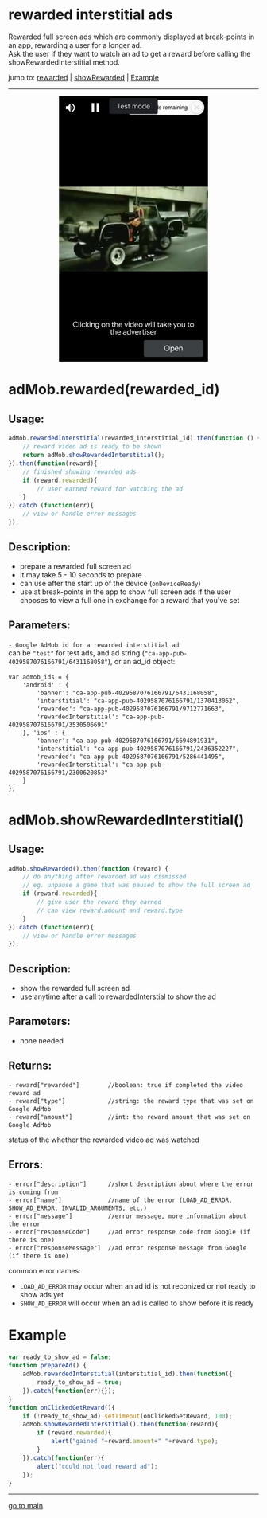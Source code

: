 # rewarded interstitial ads

Rewarded full screen ads which are commonly displayed at break-points in an app, rewarding a user for a longer ad. <br>
Ask the user if they want to watch an ad to get a reward before calling the showRewardedInterstitial method.

jump to: [rewarded](#rewarded-interstitial) | [showRewarded](#show-rewarded-interstitial) | [Example](#example)
<hr/>

<p align="center">
<img src="rewardedInterstitial.png" alt="rewarded interstitial ad" width="300" align="center" />
</p>

# adMob.rewarded(rewarded_id) <a id="rewarded-interstitial"></a><br>

## Usage:
```js
adMob.rewardedInterstitial(rewarded_interstitial_id).then(function () {
    // reward video ad is ready to be shown
    return adMob.showRewardedInterstitial();
}).then(function(reward){
    // finished showing rewarded ads
    if (reward.rewarded){
        // user earned reward for watching the ad
    }
}).catch (function(err){
    // view or handle error messages
});
```

## Description:
 - prepare a rewarded full screen ad
 - it may take 5 - 10 seconds to prepare
 - can use after the start up of the device (`onDeviceReady`)
 - use at break-points in the app to show full screen ads if the user chooses to view a full one in exchange for a reward that you've set

## Parameters:
` - Google AdMob id for a rewarded interstitial ad ` <br>
can be `"test"` for test ads, and ad string (`"ca-app-pub-4029587076166791/6431168058"`), or an ad_id object:
```
var admob_ids = {
    'android' : {
        'banner': "ca-app-pub-4029587076166791/6431168058",
        'interstitial': "ca-app-pub-4029587076166791/1370413062",
        'rewarded': "ca-app-pub-4029587076166791/9712771663",
        'rewardedInterstitial': "ca-app-pub-4029587076166791/3530506691"
    }, 'ios' : {
        'banner': "ca-app-pub-4029587076166791/6694891931",
        'interstitial': "ca-app-pub-4029587076166791/2436352227",
        'rewarded': "ca-app-pub-4029587076166791/5286441495",
        'rewardedInterstitial': "ca-app-pub-4029587076166791/2300620853"
    }
};
```

# adMob.showRewardedInterstitial() <a id="show-rewarded-interstitial"></a><br>

## Usage:
```js
adMob.showRewarded().then(function (reward) {
    // do anything after rewarded ad was dismissed
    // eg. unpause a game that was paused to show the full screen ad
    if (reward.rewarded){
        // give user the reward they earned
        // can view reward.amount and reward.type
    }
}).catch (function(err){
    // view or handle error messages
});
```

## Description:
 - show the rewarded full screen ad
 - use anytime after a call to rewardedInterstial to show the ad

## Parameters:
- none needed

## Returns:
```
- reward["rewarded"]        //boolean: true if completed the video reward ad 
- reward["type"]            //string: the reward type that was set on Google AdMob
- reward["amount"]          //int: the reward amount that was set on Google AdMob
```
status of the whether the rewarded video ad was watched

## Errors:
```
- error["description"]      //short description about where the error is coming from 
- error["name"]             //name of the error (LOAD_AD_ERROR, SHOW_AD_ERROR, INVALID_ARGUMENTS, etc.) 
- error["message"]          //error message, more information about the error
- error["responseCode"]     //ad error response code from Google (if there is one)
- error["responseMessage"]  //ad error response message from Google (if there is one)
```
common error names: <br>
- `LOAD_AD_ERROR` may occur when an ad id is not reconized or not ready to show ads yet
- `SHOW_AD_ERROR` will occur when an ad is called to show before it is ready

# Example <a id="example"></a><br>
```js
var ready_to_show_ad = false;
function prepareAd() {
    adMob.rewardedInterstitial(interstitial_id).then(function({
        ready_to_show_ad = true;
    }).catch(function(err){});
}
function onClickedGetReward(){
    if (!ready_to_show_ad) setTimeout(onClickedGetReward, 100);
    adMob.showRewardedInterstitial().then(function(reward){
        if (reward.rewarded){
            alert("gained "+reward.amount+" "+reward.type);
        }
    }).catch(function(err){
        alert("could not load reward ad");
    });
}
```

<hr/>

<p align="center">

[go to main](../README.md#plugin-usage)

</p>
